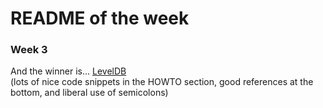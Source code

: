 # README of the week

### Week 3

And the winner is... [LevelDB](https://github.com/FAC6/book/blob/master/patterns/week4/leveldb.md)    
(lots of nice code snippets in the HOWTO section, good references at the bottom, and liberal use of semicolons)

